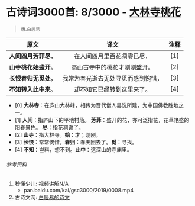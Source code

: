 # 古诗词3000首: 8/3000 - [大林寺桃花](https://so.gushiwen.org/shiwenv_5e26797704a7.aspx)
> `唐`.`白居易`

|原文 |译文 |注释 |
|:---:|:---:|:---:|
|**人间四月芳菲尽**，|在人间四月里百花凋零已尽，|[1]|
|**山寺桃花始盛开**。|高山古寺中的桃花才刚刚盛开。|[2]|
|**长恨春归无觅处**，|我常为春光逝去无处寻觅而感到惋惜，|[3]|
|**不知转入此中来**。|却不知它已经转到这里来了。|[4]|

* [0] **大林寺**：在庐山大林峰，相传为晋代僧人昙诜所建，为中国佛教胜地之一。
* [1] **人间**：指庐山下的平地村落。
      **芳菲**：盛开的花，亦可泛指花，花草艳盛的阳春景色。
      **尽**：指花凋谢了。
* [2] **山寺**：指大林寺。**始**：才；刚刚。
* [3] **长恨**：常常惋惜。**春归**：春天回去了。**觅**：寻找。
* [4] **不知**：岂料，想不到。**此中**：这深山的寺庙里。

###### 参考资料
1. 秒懂少儿: [视频讲解N/A](N/A)
   + pan.baidu.com/kai/gsc3000/2019/0008.mp4
1. 古诗文网: [白居易的诗文](https://so.gushiwen.org/authorv_85097dd0c645.aspx)
